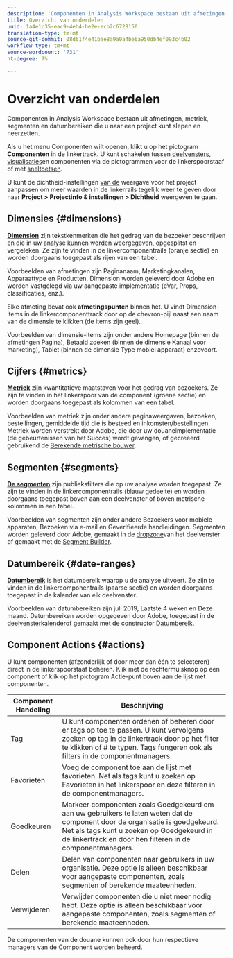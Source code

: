```yaml
---
description: 'Componenten in Analysis Workspace bestaan uit afmetingen, metriek, segmenten en datumbereiken die u naar een project kunt slepen en neerzetten. '
title: Overzicht van onderdelen
uuid: 1a4e1c35-eac9-4eb4-be2e-ecb2c6728150
translation-type: tm+mt
source-git-commit: 08d61f4e41bae8a9a0a4be6a950db4ef093c4b02
workflow-type: tm+mt
source-wordcount: '731'
ht-degree: 7%

---
```



# Overzicht van onderdelen

Componenten in Analysis Workspace bestaan uit afmetingen, metriek, segmenten en datumbereiken die u naar een project kunt slepen en neerzetten.

Als u het menu Componenten wilt openen, klikt u op het pictogram **Componenten** in de linkertrack. U kunt schakelen tussen [deelvensters](https://docs.adobe.com/content/help/en/analytics/analyze/analysis-workspace/panels/panels.html), [visualisaties](https://docs.adobe.com/content/help/en/analytics/analyze/analysis-workspace/visualizations/freeform-analysis-visualizations.html)en componenten via de pictogrammen voor de linkerspoorstaaf of met [sneltoetsen](/help/analyze/analysis-workspace/build-workspace-project/fa-shortcut-keys.md).

U kunt de dichtheid-instellingen [van de](https://docs.adobe.com/content/help/en/analytics/analyze/analysis-workspace/build-workspace-project/view-density.html) weergave voor het project aanpassen om meer waarden in de linkerrails tegelijk weer te geven door naar **Project > Projectinfo &amp; instellingen > Dichtheid** weergeven te gaan.

## Dimensies {#dimensions}

[**Dimension**](https://docs.adobe.com/content/help/en/analytics/components/dimensions/overview.html) zijn tekstkenmerken die het gedrag van de bezoeker beschrijven en die in uw analyse kunnen worden weergegeven, opgesplitst en vergeleken. Ze zijn te vinden in de linkercomponentrails (oranje sectie) en worden doorgaans toegepast als rijen van een tabel.

Voorbeelden van afmetingen zijn Paginanaam, Marketingkanalen, Apparaattype en Producten. Dimension worden geleverd door Adobe en worden vastgelegd via uw aangepaste implementatie (eVar, Props, classificaties, enz.).

Elke afmeting bevat ook **afmetingspunten** binnen het. U vindt Dimension-items in de linkercomponenttrack door op de chevron-pijl naast een naam van de dimensie te klikken (de items zijn geel).

Voorbeelden van dimensie-items zijn onder andere Homepage (binnen de afmetingen Pagina), Betaald zoeken (binnen de dimensie Kanaal voor marketing), Tablet (binnen de dimensie Type mobiel apparaat) enzovoort.

## Cijfers {#metrics}

[**Metriek**](https://docs.adobe.com/content/help/en/analytics/components/metrics/overview.html) zijn kwantitatieve maatstaven voor het gedrag van bezoekers. Ze zijn te vinden in het linkerspoor van de component (groene sectie) en worden doorgaans toegepast als kolommen van een tabel.

Voorbeelden van metriek zijn onder andere paginaweergaven, bezoeken, bestellingen, gemiddelde tijd die is besteed en inkomsten/bestellingen. Metriek worden verstrekt door Adobe, die door uw douaneimplementatie (de gebeurtenissen van het Succes) wordt gevangen, of gecreeerd gebruikend de [Berekende metrische bouwer](https://docs.adobe.com/content/help/en/analytics/components/calculated-metrics/calcmetric-workflow/cm-build-metrics.html).

## Segmenten {#segments}

[**De segmenten**](https://docs.adobe.com/content/help/en/analytics/analyze/analysis-workspace/components/t-freeform-project-segment.html) zijn publieksfilters die op uw analyse worden toegepast. Ze zijn te vinden in de linkercomponentrails (blauw gedeelte) en worden doorgaans toegepast boven aan een deelvenster of boven metrische kolommen in een tabel.

Voorbeelden van segmenten zijn onder andere Bezoekers voor mobiele apparaten, Bezoeken via e-mail en Geverifieerde handleidingen. Segmenten worden geleverd door Adobe, gemaakt in de [dropzone](https://docs.adobe.com/content/help/en/analytics/analyze/analysis-workspace/panels/panels.html)van het deelvenster of gemaakt met de [Segment Builder](https://docs.adobe.com/content/help/en/analytics/components/segmentation/segmentation-workflow/seg-build.html).

## Datumbereik {#date-ranges}

[**Datumbereik**](https://docs.adobe.com/content/help/en/analytics/analyze/analysis-workspace/components/calendar-date-ranges/calendar.html) is het datumbereik waarop u de analyse uitvoert. Ze zijn te vinden in de linkercomponentrails (paarse sectie) en worden doorgaans toegepast in de kalender van elk deelvenster.

Voorbeelden van datumbereiken zijn juli 2019, Laatste 4 weken en Deze maand. Datumbereiken worden opgegeven door Adobe, toegepast in de [deelvensterkalender](https://docs.adobe.com/content/help/en/analytics/analyze/analysis-workspace/panels/panels.html)of gemaakt met de constructor [Datumbereik](https://docs.adobe.com/content/help/en/analytics/analyze/analysis-workspace/components/calendar-date-ranges/custom-date-ranges.html).

## Component Actions {#actions}

U kunt componenten (afzonderlijk of door meer dan één te selecteren) direct in de linkerspoorstaaf beheren. Klik met de rechtermuisknop op een component of klik op het pictogram Actie-punt boven aan de lijst met componenten.

| Component Handeling | Beschrijving |
|--- |--- |
| Tag | U kunt componenten ordenen of beheren door er tags op toe te passen. U kunt vervolgens zoeken op tag in de linkertrack door op het filter te klikken of # te typen. Tags fungeren ook als filters in de componentmanagers. |
| Favorieten | Voeg de component toe aan de lijst met favorieten. Net als tags kunt u zoeken op Favorieten in het linkerspoor en deze filteren in de componentmanagers. |
| Goedkeuren | Markeer componenten zoals Goedgekeurd om aan uw gebruikers te laten weten dat de component door de organisatie is goedgekeurd. Net als tags kunt u zoeken op Goedgekeurd in de linkertrack en door hen filteren in de componentmanagers. |
| Delen | Delen van componenten naar gebruikers in uw organisatie. Deze optie is alleen beschikbaar voor aangepaste componenten, zoals segmenten of berekende maateenheden. |
| Verwijderen | Verwijder componenten die u niet meer nodig hebt. Deze optie is alleen beschikbaar voor aangepaste componenten, zoals segmenten of berekende maateenheden. |

De componenten van de douane kunnen ook door hun respectieve managers van de Component worden beheerd.
